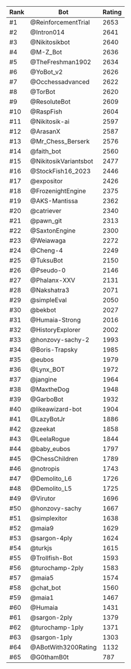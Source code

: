 Rank|Bot|Rating
---|---|---
#1|@ReinforcementTrial|2653
#2|@Intron014|2641
#3|@Nikitosikbot|2640
#4|@M-Z_Bot|2636
#5|@TheFreshman1902|2634
#6|@YoBot_v2|2626
#7|@Occhessadvanced|2622
#8|@TorBot|2620
#9|@ResoluteBot|2609
#10|@RaspFish|2604
#11|@Nikitosik-ai|2597
#12|@ArasanX|2587
#13|@Mr_Chess_Berserk|2576
#14|@faith_bot|2560
#15|@NikitosikVariantsbot|2477
#16|@StockFish16_2023|2446
#17|@expositor|2426
#18|@FrozenightEngine|2375
#19|@AKS-Mantissa|2362
#20|@catriever|2340
#21|@pawn_git|2313
#22|@SaxtonEngine|2300
#23|@Weiawaga|2272
#24|@Cheng-4|2249
#25|@TuksuBot|2150
#26|@Pseudo-0|2146
#27|@Phalanx-XXV|2131
#28|@Nakshatra3|2071
#29|@simpleEval|2050
#30|@bekbot|2027
#31|@Humaia-Strong|2016
#32|@HistoryExplorer|2002
#33|@honzovy-sachy-2|1993
#34|@Boris-Trapsky|1985
#35|@eubos|1979
#36|@Lynx_BOT|1972
#37|@jangine|1964
#38|@MaxtheDog|1948
#39|@GarboBot|1932
#40|@likeawizard-bot|1904
#41|@LazyBotJr|1886
#42|@zeekat|1858
#43|@LeelaRogue|1844
#44|@baby_eubos|1797
#45|@ChessChildren|1789
#46|@notropis|1743
#47|@Demolito_L6|1726
#48|@Demolito_L5|1725
#49|@Virutor|1696
#50|@honzovy-sachy|1667
#51|@simplexitor|1638
#52|@maia9|1629
#53|@sargon-4ply|1624
#54|@turkjs|1615
#55|@Trollfish-Bot|1593
#56|@turochamp-2ply|1583
#57|@maia5|1574
#58|@chat_bot|1560
#59|@maia1|1467
#60|@Humaia|1431
#61|@sargon-2ply|1379
#62|@turochamp-1ply|1371
#63|@sargon-1ply|1303
#64|@ABotWith3200Rating|1132
#65|@G0thamB0t|787
